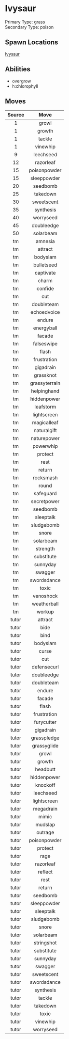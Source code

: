 # Ivysaur  
Primary Type: grass  
Secondary Type: poison  
  
## Spawn Locations  
[Ivysaur](/data/spawn_presets/ivysaur.md)  
  
## Abilities  
  * overgrow
  * h:chlorophyll
  
  
## Moves  
  
| Source | Move |  
|:---:|:---:|  
| 1 | growl |  
| 1 | growth |  
| 1 | tackle |  
| 1 | vinewhip |  
| 9 | leechseed |  
| 12 | razorleaf |  
| 15 | poisonpowder |  
| 15 | sleeppowder |  
| 20 | seedbomb |  
| 25 | takedown |  
| 30 | sweetscent |  
| 35 | synthesis |  
| 40 | worryseed |  
| 45 | doubleedge |  
| 50 | solarbeam |  
| tm | amnesia |  
| tm | attract |  
| tm | bodyslam |  
| tm | bulletseed |  
| tm | captivate |  
| tm | charm |  
| tm | confide |  
| tm | cut |  
| tm | doubleteam |  
| tm | echoedvoice |  
| tm | endure |  
| tm | energyball |  
| tm | facade |  
| tm | falseswipe |  
| tm | flash |  
| tm | frustration |  
| tm | gigadrain |  
| tm | grassknot |  
| tm | grassyterrain |  
| tm | helpinghand |  
| tm | hiddenpower |  
| tm | leafstorm |  
| tm | lightscreen |  
| tm | magicalleaf |  
| tm | naturalgift |  
| tm | naturepower |  
| tm | powerwhip |  
| tm | protect |  
| tm | rest |  
| tm | return |  
| tm | rocksmash |  
| tm | round |  
| tm | safeguard |  
| tm | secretpower |  
| tm | seedbomb |  
| tm | sleeptalk |  
| tm | sludgebomb |  
| tm | snore |  
| tm | solarbeam |  
| tm | strength |  
| tm | substitute |  
| tm | sunnyday |  
| tm | swagger |  
| tm | swordsdance |  
| tm | toxic |  
| tm | venoshock |  
| tm | weatherball |  
| tm | workup |  
| tutor | attract |  
| tutor | bide |  
| tutor | bind |  
| tutor | bodyslam |  
| tutor | curse |  
| tutor | cut |  
| tutor | defensecurl |  
| tutor | doubleedge |  
| tutor | doubleteam |  
| tutor | endure |  
| tutor | facade |  
| tutor | flash |  
| tutor | frustration |  
| tutor | furycutter |  
| tutor | gigadrain |  
| tutor | grasspledge |  
| tutor | grassyglide |  
| tutor | growl |  
| tutor | growth |  
| tutor | headbutt |  
| tutor | hiddenpower |  
| tutor | knockoff |  
| tutor | leechseed |  
| tutor | lightscreen |  
| tutor | megadrain |  
| tutor | mimic |  
| tutor | mudslap |  
| tutor | outrage |  
| tutor | poisonpowder |  
| tutor | protect |  
| tutor | rage |  
| tutor | razorleaf |  
| tutor | reflect |  
| tutor | rest |  
| tutor | return |  
| tutor | seedbomb |  
| tutor | sleeppowder |  
| tutor | sleeptalk |  
| tutor | sludgebomb |  
| tutor | snore |  
| tutor | solarbeam |  
| tutor | stringshot |  
| tutor | substitute |  
| tutor | sunnyday |  
| tutor | swagger |  
| tutor | sweetscent |  
| tutor | swordsdance |  
| tutor | synthesis |  
| tutor | tackle |  
| tutor | takedown |  
| tutor | toxic |  
| tutor | vinewhip |  
| tutor | worryseed |  
  
